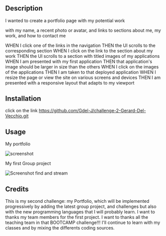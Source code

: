 # <Portfolio Gerard  Del Vecchio>

## Description



I wanted to create a portfolio page with my potential work

with my name, a recent photo or avatar, and links to sections about me, my work, and how to contact me

WHEN I click one of the links in the navigation
THEN the UI scrolls to the corresponding section
WHEN I click on the link to the section about my work
THEN the UI scrolls to a section with titled images of my applications
WHEN I am presented with my first application
THEN that application's image should be larger in size than the others
WHEN I click on the images of the applications
THEN I am taken to that deployed application
WHEN I resize the page or view the site on various screens and devices
THEN I am presented with a responsive layout that adapts to my viewport



## Installation
click on the link
https://github.com/Gdel-J/challenge-2-Gerard-Del-Vecchio.git


## Usage

My portfolio

![screenshot](https://user-images.githubusercontent.com/120201085/231028100-f9e2846f-2f07-4385-b4c3-d102fd20043d.png)


My first Group project

![Screenshot find and stream](https://user-images.githubusercontent.com/120201085/231028438-f0f42784-2d52-4f30-8c43-9c5dba149ba4.png)


## Credits

This is  my second challenge: my Portfolio, which will be implemented progressively by adding the latest group project, and challenges but also with the new programming languages that I will probably learn.
I want to thanks my team members for the first project.
I want to thanks all the teaching team in that BOOTCAMP challenge!!!
I'll continue to learn with my classes and by mixing the differents coding sources.

